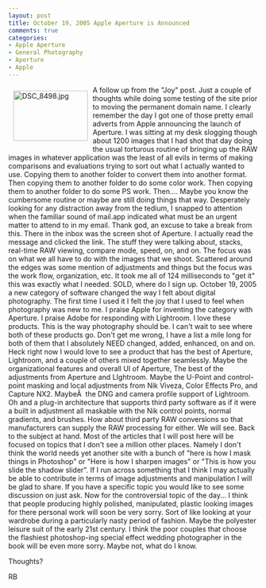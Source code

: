```yaml
---
layout: post
title: October 19, 2005 Apple Aperture is Announced
comments: true
categories:
- Apple Aperture
- General Photography
- Aperture
- Apple
---
```

<a rel="lightbox" href="/wp-content/uploads/2008/09/DSC_8498.jpg"><img title="DSC_8498.jpg" src="/wp-content/uploads/2008/09/.thumbs/.DSC_8498.jpg" border="0" alt="DSC_8498.jpg" hspace="10" vspace="10" width="150" height="101" align="left" /></a>A follow up from the "Joy" post. Just a couple of thoughts while doing some testing of the site prior to moving the permanent domain name. I clearly remember the day I got one of those pretty email adverts from Apple announcing the launch of Aperture. I was sitting at my desk slogging though about 1200 images that I had shot that day doing the usual torturous routine of bringing up the RAW images in whatever application was the least of all evils in terms of making comparisons and evaluations trying to sort out what I actually wanted to use. Copying them to another folder to convert them into another format. Then copying them to another folder to do some color work. Then copying them to another folder to do some PS work. Then.... Maybe you know the cumbersome routine or maybe are still doing things that way.
Desperately looking for any distraction away from the tedium, I snapped to attention when the familiar sound of mail.app indicated what must be an urgent matter to attend to in my email. Thank god, an excuse to take a break from this. There in the inbox was the screen shot of Aperture. I actually read the message and clicked the link. <!--more-->The stuff they were talking about, stacks, real-time RAW viewing, compare mode, speed, on, and on. The focus was on what we all have to do with the images that we shoot. Scattered around the edges was some mention of adjustments and things but the focus was the work flow, organization, etc. It took me all of 124 milliseconds to "get it" this was exactly what I needed. SOLD, where do I sign up.
October 19, 2005 a new category of software changed the way I felt about digital photography. The first time I used it I felt the joy that I used to feel when photography was new to me. I praise Apple for inventing the category with Aperture. I praise Adobe for responding with Lightroom. I love these products. This is the way photography should be. I can't wait to see where both of these products go. Don't get me wrong, I have a list a mile long for both of them that I absolutely NEED changed, added, enhanced, on and on. Heck right now I would love to see a product that has the best of Aperture, Lightroom, and a couple of others mixed together seamlessly. Maybe the organizational features and overall UI of Aperture, The best of the adjustments from Aperture and LIghtroom. Maybe the U-Point and control-point masking and local adjustments from Nik Viveza, Color Effects Pro, and Capture NX2. MaybeÂ  the DNG and camera profile support of Lightroom. Oh and a plug-in architecture that supports third party software as if it were a built in adjustment all maskable with the Nik control points, normal gradients, and brushes. How about third party RAW conversions so that manufacturers can supply the RAW processing for either. We will see.
Back to the subject at hand. Most of the articles that I will post here will be focused on topics that I don't see a million other places. Namely I don't think the world needs yet another site with a bunch of "here is how I mask things in Photoshop" or "Here is how I sharpen images" or "This is how you slide the shadow slider". If I run across something that I think I may actually be able to contribute in terms of image adjustments and manipulation I will be glad to share. If you have a specific topic you would like to see some discussion on just ask. Now for the controversial topic of the day...
I think that people producing highly polished, manipulated, plastic looking images for there personal work will soon be very sorry. Sort of like looking at your wardrobe during a particularly nasty period of fashion. Maybe the polyester leisure suit of the early 21st century. I think the poor couples that choose the flashiest photoshop-ing special effect wedding photographer in the book will be even more sorry. Maybe not, what do I know.

Thoughts?

RB